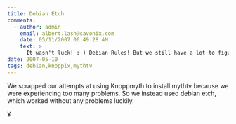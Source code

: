 ```yaml
---
title: Debian Etch
comments:
  - author: admin
    email: albert.lash@savonix.com
    date: 05/11/2007 06:49:28 AM
    text: >
      It wasn't luck! :-) Debian Rules! But we still have a lot to figure out: like how to get the mythfrontend working. First thing to do will be to research the tv tuner / video encoder card. I think its a hauppauge mytv or wintv or something like that. Maybe the mythtv wiki has something about it.
date: 2007-05-10
tags: debian,knoppix,mythtv
---
```

We scrapped our attempts at using Knoppmyth to install mythtv because we were experiencing too many problems.  So we instead used debian etch, which worked without any problems luckily.

¥

